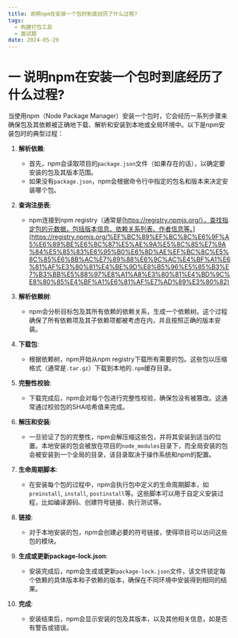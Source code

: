 ```yaml
---
title: 说明npm在安装一个包时到底经历了什么过程?
tags:
  - 构建打包工具
  - 面试题
date: 2024-05-29
---
```

# 一 说明npm在安装一个包时到底经历了什么过程?

当使用npm（Node Package Manager）安装一个包时，它会经历一系列步骤来确保包及其依赖被正确地下载、解析和安装到本地或全局环境中。以下是npm安装包时的典型过程：

1. **解析依赖**:
    
    - 首先，npm会读取项目的`package.json`文件（如果存在的话），以确定要安装的包及其版本范围。
    - 如果没有`package.json`，npm会根据命令行中指定的包名和版本来决定安装哪个包。
2. **查询注册表**:
    
    - npm连接到npm registry（通常是[https://registry.npmjs.org/），查找指定包的元数据，包括版本信息、依赖关系列表、作者信息等。](https://registry.npmjs.org/%EF%BC%89%EF%BC%8C%E6%9F%A5%E6%89%BE%E6%8C%87%E5%AE%9A%E5%8C%85%E7%9A%84%E5%85%83%E6%95%B0%E6%8D%AE%EF%BC%8C%E5%8C%85%E6%8B%AC%E7%89%88%E6%9C%AC%E4%BF%A1%E6%81%AF%E3%80%81%E4%BE%9D%E8%B5%96%E5%85%B3%E7%B3%BB%E5%88%97%E8%A1%A8%E3%80%81%E4%BD%9C%E8%80%85%E4%BF%A1%E6%81%AF%E7%AD%89%E3%80%82)
3. **解析依赖树**:
    
    - npm会分析目标包及其所有依赖的依赖关系，生成一个依赖树。这个过程确保了所有依赖项及其子依赖项都被考虑在内，并且按照正确的版本安装。
4. **下载包**:
    
    - 根据依赖树，npm开始从npm registry下载所有需要的包。这些包以压缩格式（通常是`.tar.gz`）下载到本地的`.npm`缓存目录。
5. **完整性校验**:
    
    - 下载完成后，npm会对每个包进行完整性校验，确保包没有被篡改。这通常通过校验包的SHA哈希值来完成。
6. **解压和安装**:
    
    - 一旦验证了包的完整性，npm会解压缩这些包，并将其安装到适当的位置。本地安装的包会被放在项目的`node_modules`目录下，而全局安装的包会被安装到一个全局的目录，该目录取决于操作系统和npm的配置。
7. **生命周期脚本**:
    
    - 在安装每个包的过程中，npm会执行包中定义的生命周期脚本，如`preinstall`, `install`, `postinstall`等。这些脚本可以用于自定义安装过程，比如编译源码、创建符号链接、执行测试等。
8. **链接**:
    
    - 对于本地安装的包，npm会创建必要的符号链接，使得项目可以访问这些包的模块。
9. **生成或更新package-lock.json**:
    
    - 安装完成后，npm会生成或更新`package-lock.json`文件，该文件锁定每个依赖的具体版本和子依赖的版本，确保在不同环境中安装得到相同的结果。
10. **完成**:
    
    - 安装结束后，npm会显示安装的包及其版本，以及其他相关信息，如是否有警告或错误。

